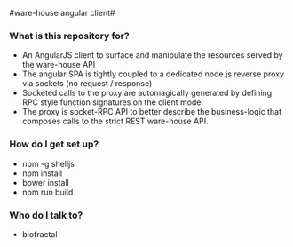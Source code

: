 #ware-house angular client#


### What is this repository for? ###

* An AngularJS client to surface and manipulate the resources served by the ware-house API
* The angular SPA is tightly coupled to a dedicated node.js reverse proxy via sockets (no request / response)
* Socketed calls to the proxy are automagically generated by defining RPC style function signatures on the client model
* The proxy is socket-RPC API to better describe the business-logic that composes calls to the strict REST ware-house API.

### How do I get set up? ###

* npm -g shelljs
* npm install
* bower install
* npm run build

### Who do I talk to? ###

* biofractal
